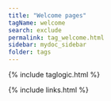 ```yaml
---
title: "Welcome pages"
tagName: welcome
search: exclude
permalink: tag_welcome.html
sidebar: mydoc_sidebar
folder: tags
---
```

{% include taglogic.html %}

{% include links.html %}